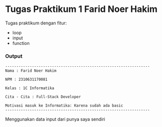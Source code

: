 # Tugas Praktikum 1 Farid Noer Hakim
Tugas praktikum dengan fitur:
- loop
- input
- function

### Output
```
-----------------------------------------------------------------
Nama : Farid Noer Hakim

NPM : 2310631170081

Kelas : 1C Informatika

Cita - Cita : Full-Stack Developer

Motivasi masuk ke Informatika: Karena sudah ada basic
-----------------------------------------------------------------
```
Menggunakan data input dari punya saya sendiri
